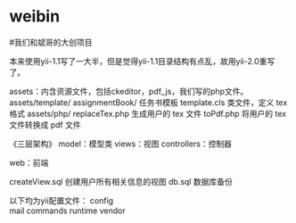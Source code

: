 # weibin

#我们和斌哥的大创项目

本来使用yii-1.1写了一大半，但是觉得yii-1.1目录结构有点乱，故用yii-2.0重写了。

assets：内含资源文件，包括ckeditor，pdf_js，我们写的php文件。
assets/template/
    assignmentBook/ 任务书模板
    template.cls 类文件，定义 tex 格式
assets/php/
    replaceTex.php 生成用户的 tex 文件
    toPdf.php 将用户的 tex 文件转换成 pdf 文件

《三层架构》
model：模型类
views：视图
controllers：控制器

web：前端

createView.sql 创建用户所有相关信息的视图
db.sql 数据库备份

以下均为yii配置文件：
config	
mail
commands
runtime
vendor

